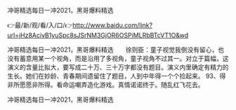 冲哥精选每日一冲2021，黑哥爆料精选

👉最/新/观/看/入/口/👉http://www.baidu.com/link?url=jHz8AcivB1yuSpc8sJSrNM3GjOR6OSPiMLRbBTcVT1O&wd

冲哥精选每日一冲2021，黑哥爆料精选　　徐则臣：童子视觉我倒没有留心，也没有蓄意用某一个视角，而是沿用了多视角，童子视角不过其一。对立于篇幅，这演义的含量比拟大，要写成二十万、三十万字都没有题目。演义内里确定有精力的生长。她们在妙龄、青春期间遗留住了题目，人到中年得一个个捡起来。
	93、得非所愿愿非所得。看命运嘲弄造化游戏。真情诺诺终于。随乱红飞花去。


冲哥精选每日一冲2021，黑哥爆料精选
